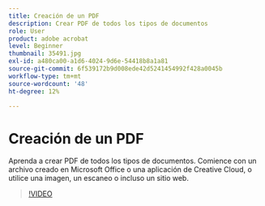 ```yaml
---
title: Creación de un PDF
description: Crear PDF de todos los tipos de documentos
role: User
product: adobe acrobat
level: Beginner
thumbnail: 35491.jpg
exl-id: a480ca00-a1d6-4024-9d6e-54418b8a1a81
source-git-commit: 6f539172b9d008ede42d5241454992f428a0045b
workflow-type: tm+mt
source-wordcount: '48'
ht-degree: 12%

---
```


# Creación de un PDF

Aprenda a crear PDF de todos los tipos de documentos. Comience con un archivo creado en Microsoft Office o una aplicación de Creative Cloud, o utilice una imagen, un escaneo o incluso un sitio web.

>[!VIDEO](https://video.tv.adobe.com/v/35491?hidetitle=true)
